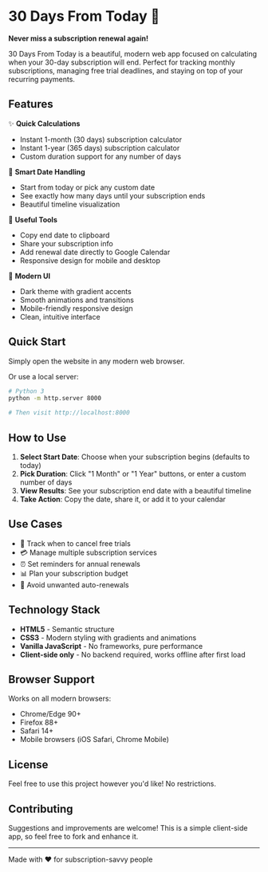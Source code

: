 # 30 Days From Today 📅

**Never miss a subscription renewal again!**

30 Days From Today is a beautiful, modern web app focused on calculating when your 30-day subscription will end. Perfect for tracking monthly subscriptions, managing free trial deadlines, and staying on top of your recurring payments.

## Features

✨ **Quick Calculations**
- Instant 1-month (30 days) subscription calculator
- Instant 1-year (365 days) subscription calculator
- Custom duration support for any number of days

📅 **Smart Date Handling**
- Start from today or pick any custom date
- See exactly how many days until your subscription ends
- Beautiful timeline visualization

🔧 **Useful Tools**
- Copy end date to clipboard
- Share your subscription info
- Add renewal date directly to Google Calendar
- Responsive design for mobile and desktop

🎨 **Modern UI**
- Dark theme with gradient accents
- Smooth animations and transitions
- Mobile-friendly responsive design
- Clean, intuitive interface

## Quick Start

Simply open the website in any modern web browser.


Or use a local server:
```bash
# Python 3
python -m http.server 8000

# Then visit http://localhost:8000
```

## How to Use

1. **Select Start Date**: Choose when your subscription begins (defaults to today)
2. **Pick Duration**: Click "1 Month" or "1 Year" buttons, or enter a custom number of days
3. **View Results**: See your subscription end date with a beautiful timeline
4. **Take Action**: Copy the date, share it, or add it to your calendar

## Use Cases

- 📱 Track when to cancel free trials
- 💳 Manage multiple subscription services
- ⏰ Set reminders for annual renewals
- 📊 Plan your subscription budget
- 🎯 Avoid unwanted auto-renewals

## Technology Stack

- **HTML5** - Semantic structure
- **CSS3** - Modern styling with gradients and animations
- **Vanilla JavaScript** - No frameworks, pure performance
- **Client-side only** - No backend required, works offline after first load

## Browser Support

Works on all modern browsers:
- Chrome/Edge 90+
- Firefox 88+
- Safari 14+
- Mobile browsers (iOS Safari, Chrome Mobile)


## License

Feel free to use this project however you'd like! No restrictions.

## Contributing

Suggestions and improvements are welcome! This is a simple client-side app, so feel free to fork and enhance it.

---

Made with ❤️ for subscription-savvy people

